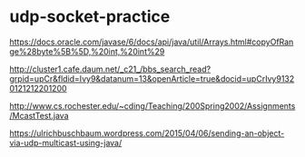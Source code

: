 # udp-socket-practice

https://docs.oracle.com/javase/6/docs/api/java/util/Arrays.html#copyOfRange%28byte%5B%5D,%20int,%20int%29


http://cluster1.cafe.daum.net/_c21_/bbs_search_read?grpid=upCr&fldid=Ivy9&datanum=13&openArticle=true&docid=upCrIvy91320121212201200


http://www.cs.rochester.edu/~cding/Teaching/200Spring2002/Assignments/McastTest.java


https://ulrichbuschbaum.wordpress.com/2015/04/06/sending-an-object-via-udp-multicast-using-java/


